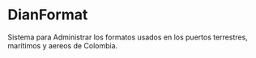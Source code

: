 DianFormat
==========

Sistema para Administrar los formatos usados en los puertos terrestres, marítimos y aereos de Colombia.
